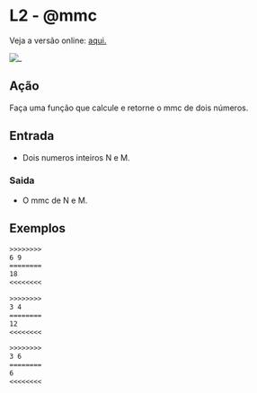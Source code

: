 # L2 - @mmc

Veja a versão online: [aqui.](https://github.com/qxcodefup/arcade/blob/master/base/mmc/Readme.md)

![_](https://raw.githubusercontent.com/qxcodefup/arcade/master/base/mmc/cover.jpg)

## Ação

Faça uma função que calcule e retorne o mmc de dois números.  

## Entrada

* Dois numeros inteiros N e M.

### Saida

* O mmc de N e M.

## Exemplos

``` txt
>>>>>>>>
6 9
========
18
<<<<<<<<

>>>>>>>>
3 4
========
12
<<<<<<<<

>>>>>>>>
3 6
========
6
<<<<<<<<
```

